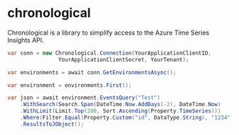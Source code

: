 # chronological
Chronological is a library to simplify access to the Azure Time Series Insights API.

```cs
var conn = new Chronological.Connection(YourApplicationClientID,
                YourApplicationClientSecret, YourTenant);

var environments = await conn.GetEnvironmentsAsync();

var environment = environments.First();

var json = await environment.EventsQuery("Test")
    .WithSearch(Search.Span(DateTime.Now.AddDays(-2), DateTime.Now)
    .WithLimit(Limit.Top(200, Sort.Ascending(Property.TimeSeries)))
    .Where(Filter.Equal(Property.Custom("id", DataType.String), "1234"))
    .ResultsToJObject();
```